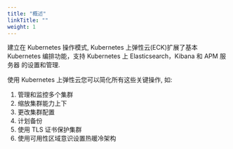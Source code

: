```yaml
---
title: "概述"
linkTitle: ""
weight: 1
---
```


建立在 Kubernetes 操作模式, Kubernetes 上弹性云(ECK)扩展了基本 Kubernetes 编排功能，支持 Kubernetes 上 Elasticsearch，Kibana 和 APM 服务器 的设置和管理.

使用 Kubernetes 上弹性云您可以简化所有这些关键操作, 如:

1. 管理和监控多个集群
2. 缩放集群能力上下
3. 更改集群配置
4. 计划备份
5. 使用 TLS 证书保护集群
6. 使用可用性区域意识设置热暖冷架构

